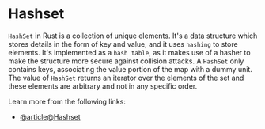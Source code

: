 # Hashset

`HashSet` in Rust is a collection of unique elements. It's a data structure which stores details in the form of key and value, and it uses `hashing` to store elements. It's implemented as a `hash table`, as it makes use of a hasher to make the structure more secure against collision attacks. A `HashSet` only contains keys, associating the value portion of the map with a dummy unit. The value of `HashSet` returns an iterator over the elements of the set and these elements are arbitrary and not in any specific order.

Learn more from the following links:

- [@article@Hashset](https://doc.rust-lang.org/rust-by-example/std/hash/hashset.html)